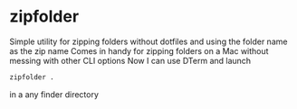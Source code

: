 # zipfolder

Simple utility for zipping folders without dotfiles and using the folder name as the zip name
Comes in handy for zipping folders on a Mac without messing with other CLI options
Now I can use DTerm and launch
```bash
zipfolder .
```
in a any finder directory
